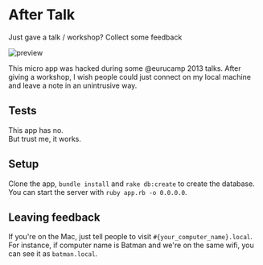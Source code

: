 After Talk
==========

Just gave a talk / workshop? Collect some feedback

![preview](http://f.cl.ly/items/312I1G3Y1a2A0R0w2g3B/Screen%20Shot%202013-08-19%20at%2012.08.28%20PM.png)

This micro app was hacked during some @eurucamp 2013 talks.
After giving a workshop, I wish people could just connect on my local machine and leave a note in an unintrusive way.

## Tests

This app has no.<br>
But trust me, it works.

## Setup

Clone the app, `bundle install` and `rake db:create` to create the database.
You can start the server with `ruby app.rb -o 0.0.0.0`.

## Leaving feedback

If you're on the Mac, just tell people to visit `#{your_computer_name}.local`.
For instance, if computer name is Batman and we're on the same wifi, you can see it as `batman.local`.

